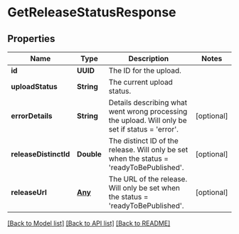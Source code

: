 # GetReleaseStatusResponse

## Properties
Name | Type | Description | Notes
------------ | ------------- | ------------- | -------------
**id** | **UUID** | The ID for the upload. | 
**uploadStatus** | **String** | The current upload status. | 
**errorDetails** | **String** | Details describing what went wrong processing the upload. Will only be set if status &#x3D; &#39;error&#39;. | [optional] 
**releaseDistinctId** | **Double** | The distinct ID of the release. Will only be set when the status &#x3D; &#39;readyToBePublished&#39;. | [optional] 
**releaseUrl** | [**Any**](.md) | The URL of the release. Will only be set when the status &#x3D; &#39;readyToBePublished&#39;. | [optional] 

[[Back to Model list]](../README.md#documentation-for-models) [[Back to API list]](../README.md#documentation-for-api-endpoints) [[Back to README]](../README.md)


